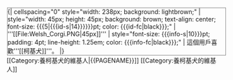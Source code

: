 <div style="float: left; border:solid gray 1px; margin: 1px;">
{| cellspacing="0" style="width: 238px; background: lightbrown;"
| style="width: 45px; height: 45px; background: brown; text-align: center; font-size: {{{5|{{{id-s|14}}}}}}pt; color: {{{id-fc|black}}};" | '''[[File:Welsh_Corgi.PNG|45px]]'''
| style="font-size: {{{info-s|10}}}pt; padding: 4pt; line-height: 1.25em; color: {{{info-fc|black}}};" | 這個用戶喜歡'''[[柯基犬]]'''。
|}</div><includeonly>
[[Category:養柯基犬的維基人|{{PAGENAME}}]]
</includeonly>
[[Category:養柯基犬的維基人]]